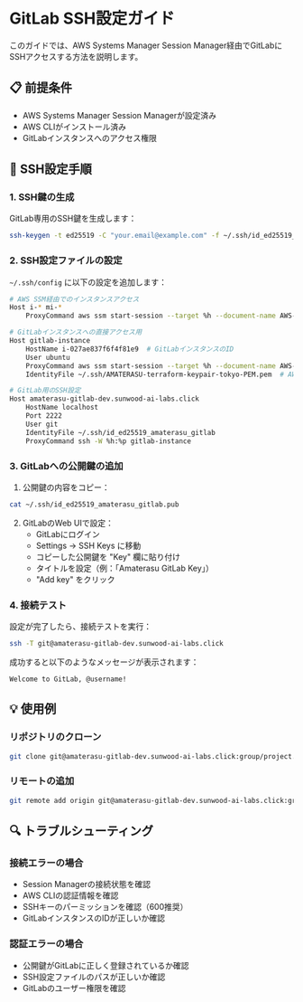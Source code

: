 # GitLab SSH設定ガイド

このガイドでは、AWS Systems Manager Session Manager経由でGitLabにSSHアクセスする方法を説明します。

## 📋 前提条件

- AWS Systems Manager Session Managerが設定済み
- AWS CLIがインストール済み
- GitLabインスタンスへのアクセス権限

## 🔑 SSH設定手順

### 1. SSH鍵の生成

GitLab専用のSSH鍵を生成します：

```bash
ssh-keygen -t ed25519 -C "your.email@example.com" -f ~/.ssh/id_ed25519_amaterasu_gitlab
```

### 2. SSH設定ファイルの設定

`~/.ssh/config` に以下の設定を追加します：

```bash
# AWS SSM経由でのインスタンスアクセス
Host i-* mi-*
    ProxyCommand aws ssm start-session --target %h --document-name AWS-StartSSHSession --parameters "portNumber=%p"

# GitLabインスタンスへの直接アクセス用
Host gitlab-instance
    HostName i-027ae837f6f4f81e9  # GitLabインスタンスのID
    User ubuntu
    ProxyCommand aws ssm start-session --target %h --document-name AWS-StartSSHSession --parameters "portNumber=%p"
    IdentityFile ~/.ssh/AMATERASU-terraform-keypair-tokyo-PEM.pem  # AWS接続用の鍵

# GitLab用のSSH設定
Host amaterasu-gitlab-dev.sunwood-ai-labs.click
    HostName localhost
    Port 2222
    User git
    IdentityFile ~/.ssh/id_ed25519_amaterasu_gitlab
    ProxyCommand ssh -W %h:%p gitlab-instance
```

### 3. GitLabへの公開鍵の追加

1. 公開鍵の内容をコピー：
```bash
cat ~/.ssh/id_ed25519_amaterasu_gitlab.pub
```

2. GitLabのWeb UIで設定：
   - GitLabにログイン
   - Settings → SSH Keys に移動
   - コピーした公開鍵を "Key" 欄に貼り付け
   - タイトルを設定（例：「Amaterasu GitLab Key」）
   - "Add key" をクリック

### 4. 接続テスト

設定が完了したら、接続テストを実行：

```bash
ssh -T git@amaterasu-gitlab-dev.sunwood-ai-labs.click
```

成功すると以下のようなメッセージが表示されます：
```
Welcome to GitLab, @username!
```

## 💡 使用例

### リポジトリのクローン
```bash
git clone git@amaterasu-gitlab-dev.sunwood-ai-labs.click:group/project.git
```

### リモートの追加
```bash
git remote add origin git@amaterasu-gitlab-dev.sunwood-ai-labs.click:group/project.git
```

## 🔍 トラブルシューティング

### 接続エラーの場合
- Session Managerの接続状態を確認
- AWS CLIの認証情報を確認
- SSHキーのパーミッションを確認（600推奨）
- GitLabインスタンスのIDが正しいか確認

### 認証エラーの場合
- 公開鍵がGitLabに正しく登録されているか確認
- SSH設定ファイルのパスが正しいか確認
- GitLabのユーザー権限を確認
